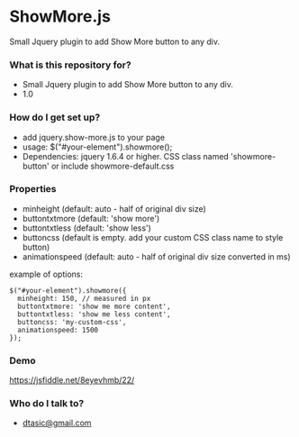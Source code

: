 # ShowMore.js #

Small Jquery plugin to add Show More button to any div. 

### What is this repository for? ###

* Small Jquery plugin to add Show More button to any div.
* 1.0

### How do I get set up? ###

* add jquery.show-more.js to your page
* usage: $("#your-element").showmore();
* Dependencies: jquery 1.6.4 or higher. CSS class named 'showmore-button' or include showmore-default.css

### Properties ###

* minheight (default: auto - half of original div size)
* buttontxtmore (default: 'show more')
* buttontxtless (default: 'show less')
* buttoncss (default is empty. add your custom CSS class name to style button)
* animationspeed (default: auto - half of original div size converted in ms)

example of options:

```
$("#your-element").showmore({
  minheight: 150, // measured in px
  buttontxtmore: 'show me more content',
  buttontxtless: 'show me less content',
  buttoncss: 'my-custom-css',
  animationspeed: 1500
});
```

### Demo ###

https://jsfiddle.net/8eyevhmb/22/

### Who do I talk to? ###

* dtasic@gmail.com